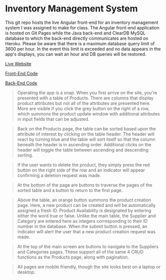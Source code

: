 # Inventory Management System

This git repo hosts the live Angular front-end for an inventory management system I was assigned to make for class. The Angular front-end application is hosted on Git Pages while the Java back-end and ClearDB MySQL database to which the back-end directly communicates are hosted on Heroku. Please be aware that there is a maximum database query limit of 3600 per hour. In the event this limit is exceeded and no data appears in the app's displays, you can wait an hour and DB queries will be restored.

[Live Website](https://gwyche.github.io/LiveDashboard/)

[Front-End Code](https://github.com/gwyche/dashboard_front)

[Back-End Code](https://github.com/gwyche/dashboardback)

>Operating the app is a snap. When you first arrive on the site, you're presented with a table of Products. There are columns that display product attributes but not all of the attributes are presented here. More are visible if you click the grey button on the right of a row, which summons the product update window with additional attributes in input fields that can be adjusted.

>Back on the Products page, the table can be sorted based upon the attribute of interest by clicking on the table header. The header will react by turning blue and the table will sort itself so that the column beneath the header is in ascending order. Additional clicks on the header will toggle the table between ascending and descending sorting.

>If the user wants to delete the product, they simply press the red button on the right side of the row and an indicator will appear confirming a deletion request was made. 

>At the bottom of the page are buttons to traverse the pages of the sorted table and a button to return to the first page.

>Above the table, an orange button summons the product creation page. Here, a new product can be created and will be automatically assigned a fresh ID. Product Availability is designated by entering either the word true or false. Unlike the main table, the Supplier and Category are entered here as integers corresponding to their ID number in the database. When the submit button is pressed, an indicator will alert the user that a new product creation request was made. 

>At the top of the main screen are buttons to navigate to the Suppliers and Categories pages. These support all of the same 4 CRUD functions as the Products page, along with pagination.

>All pages are mobile friendly, though the site looks best on a laptop or desktop.
